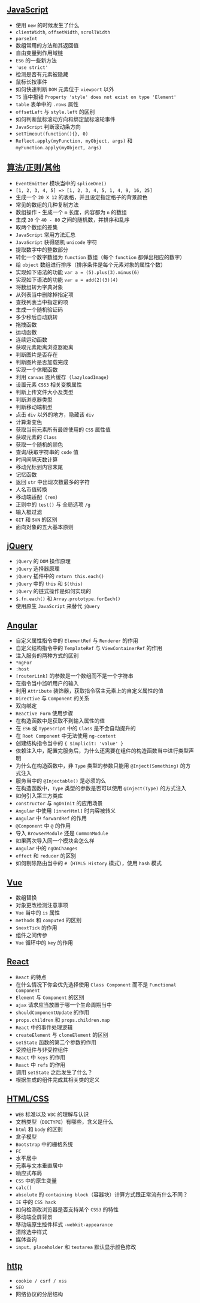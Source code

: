 

## [JavaScript](https://github.com/heptaluan/blog/blob/master/interview/2018/js/00.md)

* 使用 `new` 的时候发生了什么
* `clientWidth`, `offsetWidth`, `scrollWidth`
* `parseInt`
* 数组常用的方法和其返回值
* 自由变量到作用域链
* `ES6` 的一些新方法
* `'use strict'`
* 检测是否有元素被隐藏
* 鼠标长按事件
* 如何快速判断 `DOM` 元素位于 `viewport` 以外
* `TS` 当中报错 `Property 'style' does not exist on type 'Element'`
* `table` 表单中的 `.rows` 属性
* `offsetLeft` 与 `style.left` 的区别
* 如何判断鼠标滚动方向和绑定鼠标滚轮事件
* `JavaScript` 判断滚动条方向
* `setTimeout(function(){}, 0)`
* `Reflect.apply(myFunction, myObject, args)` 和 `myFunction.apply(myObject, args)`



## [算法/正则/其他](https://github.com/heptaluan/blog/blob/master/interview/2018/arithmetic/00.md)

* `EventEmitter` 模块当中的 `spliceOne()`
* `[1, 2, 3, 4, 5] => [1, 2, 3, 4, 5, 1, 4, 9, 16, 25]`
* 生成一个 `20 X 12` 的表格，并且设定指定格子的背景颜色
* 常见的数组的几种复制方法
* 数组操作 - 生成一个 `m` 长度，内容都为 `n` 的数组
* 生成 `20` 个 `40 - 80` 之间的随机数，并排序和乱序
* 取两个数组的差集
* `JavaScript` 常用方法汇总
* `JavaScript` 获得随机 `unicode` 字符
* 提取数字中的整数部分
* 转化一个数字数组为 `function` 数组（每个 `function` 都弹出相应的数字）
* 给 `object` 数组进行排序（排序条件是每个元素对象的属性个数）
* 实现如下语法的功能 `var a = (5).plus(3).minus(6)`
* 实现如下语法的功能 `var a = add(2)(3)(4)`
* 将数组转为字典对象
* 从列表当中删除掉指定项
* 查找列表当中指定的项
* 生成一个随机验证码
* 多少秒后自动跳转
* 拖拽函数
* 运动函数
* 连续运动函数
* 获取元素距离浏览器距离
* 判断图片是否存在
* 判断图片是否加载完成
* 实现一个休眠函数
* 利用 `canvas` 图片缓存（`lazyloadImage`）
* 设置元素 `CSS3` 相关变换属性
* 判断上传文件大小及类型
* 判断浏览器类型
* 判断移动端机型
* 点击 `div` 以外的地方，隐藏该 `div`
* 计算渐变色
* 获取当前元素所有最终使用的 `CSS` 属性值
* 获取元素的 `Class`
* 获取一个随机的颜色
* 查询/获取字符串的 `code` 值
* 时间间隔天数计算
* 移动光标到内容末尾
* 记忆函数
* 返回 `str` 中出现次数最多的字符
* 人名币值转换
* 移动端适配（`rem`）
* 正则中的 `test()` 与 全局选项 `/g`
* 输入框过滤
* `GIT` 和 `SVN` 的区别
* 面向对象的五大基本原则




## [jQuery](https://github.com/heptaluan/blog/blob/master/interview/2018/jquery/00.md)

* `jQuery` 的 `DOM` 操作原理
* `jQuery` 选择器原理
* `jQuery` 插件中的 `return this.each()`
* `jQuery` 中的 `this` 和 `$(this)`
* `jQuery` 的链式操作是如何实现的
* `$.fn.each()` 和 `Array.prototype.forEach()`
* 使用原生 `JavaScript` 来替代 `jQuery`



## [Angular](https://github.com/heptaluan/blog/blob/master/interview/2018/angular/00.md)

* 自定义属性指令中的 `ElementRef` 与 `Renderer` 的作用
* 自定义结构指令中的 `TemplateRef` 与 `ViewContainerRef` 的作用
* 注入服务的两种方式的区别
* `*ngFor`
* `:host`
* `[routerLink]` 的参数是一个数组而不是一个字符串
* 在指令当中监听用户的输入
* 利用 `Attribute` 装饰器，获取指令宿主元素上的自定义属性的值
* `Directive` 与 `Component` 的关系
* 双向绑定
* `Reactive Form` 使用步骤
* 在构造函数中是获取不到输入属性的值
* 在 `ES6` 或 `TypeScript` 中的 `Class` 是不会自动提升的
* 在 `Root Component` 中无法使用 `ng-content`
* 创建结构指令当中的 `{ $implicit: 'value' }`
* 依赖注入中，配置完服务后，为什么还需要在组件的构造函数当中进行类型声明
* 为什么在构造函数中，非 `Type` 类型的参数只能用 `@Inject(Something)` 的方式注入
* 服务当中的 `@Injectable()` 是必须的么
* 在构造函数中，`Type` 类型的参数是否可以使用 `@Inject(Type)` 的方式注入
* 如何引入第三方类库
* `constructor` 与 `ngOnInit` 的应用场景
* `Angular` 中使用 `[innerHtml]` 时内容被转义
* `Angular` 中 `forwardRef` 的作用
* `@Component` 中 `@` 的作用
* 导入 `BrowserModule` 还是 `CommonModule`
* 如果两次导入同一个模块会怎么样
* `Angular` 中的 `ngOnChanges`
* `effect` 和 `reducer` 的区别
* 如何剔除路由当中的 `#`（`HTML5 History` 模式），使用 `hash` 模式



## [Vue](https://github.com/heptaluan/blog/blob/master/interview/2018/vue/00.md)

* 数组替换
* 对象更改检测注意事项
* `Vue` 当中的 `is` 属性
* `methods` 和 `computed` 的区别
* `$nextTick` 的作用
* 组件之间传参
* `Vue` 循环中的 `key` 的作用



## [React](https://github.com/heptaluan/blog/blob/master/interview/2018/react/00.md)

* `React` 的特点
* 在什么情况下你会优先选择使用 `Class Component` 而不是 `Functional Component`
* `Element` 与 `Component` 的区别
* `ajax` 请求应当放置于哪一个生命周期当中
* `shouldComponentUpdate` 的作用
* `props.children` 和 `props.children.map`
* `React` 中的事件处理逻辑
* `createElement` 与 `cloneElement` 的区别
* `setState` 函数的第二个参数的作用
* 受控组件与非受控组件
* `React` 中 `keys` 的作用
* `React` 中 `refs` 的作用
* 调用 `setState` 之后发生了什么？
* 根据生成的组件完成其相关类的定义



## [HTML/CSS](https://github.com/heptaluan/blog/blob/master/interview/2018/css/00.md)

* `WEB` 标准以及 `W3C` 的理解与认识
* 文档类型（`DOCTYPE`）有哪些，含义是什么
* `html` 和 `body` 的区别
* 盒子模型
* `Bootstrap` 中的栅格系统
* `FC`
* 水平居中
* 元素与文本垂直居中
* 响应式布局
* `CSS` 中的原生变量
* `calc()`
* `absolute` 的 `containing block`（容器块）计算方式跟正常流有什么不同？
* `IE` 中的 `CSS hack`
* 如何检测改浏览器是否支持某个 `CSS3` 的特性
* 移动端全屏背景
* 移动端原生控件样式 `-webkit-appearance`
* 清除选中样式
* 媒体查询
* `input、placeholder` 和 `textarea` 默认显示颜色修改


## [http](https://github.com/heptaluan/blog/blob/master/interview/2018/http/00.md)

* `cookie / csrf / xss`
* `SEO`
* 网络协议的分层结构